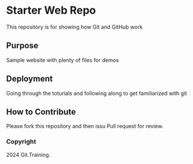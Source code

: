 # Starter Web Repo

This repository is for showing how Git and GitHub work

## Purpose

Sample website with plenty of files for demos

## Deployment 

Going through the toturials and following along to get familiarized with git

## How to Contribute

Please fork this repository and then issu Pull request for review.

### Copyright 

2024 Git.Training.